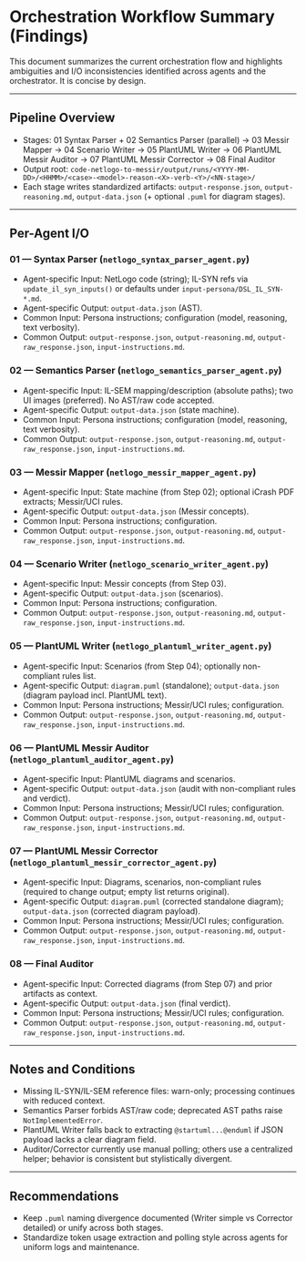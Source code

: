 # Orchestration Workflow Summary (Findings)

This document summarizes the current orchestration flow and highlights ambiguities and I/O inconsistencies identified across agents and the orchestrator. It is concise by design.

---

## Pipeline Overview
- Stages: 01 Syntax Parser + 02 Semantics Parser (parallel) → 03 Messir Mapper → 04 Scenario Writer → 05 PlantUML Writer → 06 PlantUML Messir Auditor → 07 PlantUML Messir Corrector → 08 Final Auditor
- Output root: `code-netlogo-to-messir/output/runs/<YYYY-MM-DD>/<HHMM>/<case>-<model>-reason-<X>-verb-<Y>/<NN-stage>/`
- Each stage writes standardized artifacts: `output-response.json`, `output-reasoning.md`, `output-data.json` (+ optional `.puml` for diagram stages).

---

## Per-Agent I/O

### 01 — Syntax Parser (`netlogo_syntax_parser_agent.py`)
- Agent-specific Input: NetLogo code (string); IL-SYN refs via `update_il_syn_inputs()` or defaults under `input-persona/DSL_IL_SYN-*.md`.
- Agent-specific Output: `output-data.json` (AST).
- Common Input: Persona instructions; configuration (model, reasoning, text verbosity).
- Common Output: `output-response.json`, `output-reasoning.md`, `output-raw_response.json`, `input-instructions.md`.

### 02 — Semantics Parser (`netlogo_semantics_parser_agent.py`)
- Agent-specific Input: IL-SEM mapping/description (absolute paths); two UI images (preferred). No AST/raw code accepted.
- Agent-specific Output: `output-data.json` (state machine).
- Common Input: Persona instructions; configuration (model, reasoning, text verbosity).
- Common Output: `output-response.json`, `output-reasoning.md`, `output-raw_response.json`, `input-instructions.md`.

### 03 — Messir Mapper (`netlogo_messir_mapper_agent.py`)
- Agent-specific Input: State machine (from Step 02); optional iCrash PDF extracts; Messir/UCI rules.
- Agent-specific Output: `output-data.json` (Messir concepts).
- Common Input: Persona instructions; configuration.
- Common Output: `output-response.json`, `output-reasoning.md`, `output-raw_response.json`, `input-instructions.md`.

### 04 — Scenario Writer (`netlogo_scenario_writer_agent.py`)
- Agent-specific Input: Messir concepts (from Step 03).
- Agent-specific Output: `output-data.json` (scenarios).
- Common Input: Persona instructions; configuration.
- Common Output: `output-response.json`, `output-reasoning.md`, `output-raw_response.json`, `input-instructions.md`.

### 05 — PlantUML Writer (`netlogo_plantuml_writer_agent.py`)
- Agent-specific Input: Scenarios (from Step 04); optionally non-compliant rules list.
- Agent-specific Output: `diagram.puml` (standalone); `output-data.json` (diagram payload incl. PlantUML text).
- Common Input: Persona instructions; Messir/UCI rules; configuration.
- Common Output: `output-response.json`, `output-reasoning.md`, `output-raw_response.json`, `input-instructions.md`.

### 06 — PlantUML Messir Auditor (`netlogo_plantuml_auditor_agent.py`)
- Agent-specific Input: PlantUML diagrams and scenarios.
- Agent-specific Output: `output-data.json` (audit with non-compliant rules and verdict).
- Common Input: Persona instructions; Messir/UCI rules; configuration.
- Common Output: `output-response.json`, `output-reasoning.md`, `output-raw_response.json`, `input-instructions.md`.

### 07 — PlantUML Messir Corrector (`netlogo_plantuml_messir_corrector_agent.py`)
- Agent-specific Input: Diagrams, scenarios, non-compliant rules (required to change output; empty list returns original).
- Agent-specific Output: `diagram.puml` (corrected standalone diagram); `output-data.json` (corrected diagram payload).
- Common Input: Persona instructions; Messir/UCI rules; configuration.
- Common Output: `output-response.json`, `output-reasoning.md`, `output-raw_response.json`, `input-instructions.md`.

### 08 — Final Auditor
- Agent-specific Input: Corrected diagrams (from Step 07) and prior artifacts as context.
- Agent-specific Output: `output-data.json` (final verdict).
- Common Input: Persona instructions; Messir/UCI rules; configuration.
- Common Output: `output-response.json`, `output-reasoning.md`, `output-raw_response.json`, `input-instructions.md`.

---

## Notes and Conditions
- Missing IL-SYN/IL-SEM reference files: warn-only; processing continues with reduced context.
- Semantics Parser forbids AST/raw code; deprecated AST paths raise `NotImplementedError`.
- PlantUML Writer falls back to extracting `@startuml...@enduml` if JSON payload lacks a clear diagram field.
- Auditor/Corrector currently use manual polling; others use a centralized helper; behavior is consistent but stylistically divergent.

---

## Recommendations
- Keep `.puml` naming divergence documented (Writer simple vs Corrector detailed) or unify across both stages.
- Standardize token usage extraction and polling style across agents for uniform logs and maintenance.
